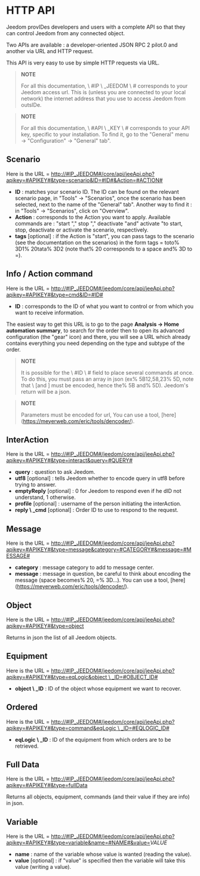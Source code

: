 # HTTP API

Jeedom provIDes developers and users with a complete API so that they can control Jeedom from any connected object.

Two APIs are available : a developer-oriented JSON RPC 2 pilot.0 and another via URL and HTTP request.

This API is very easy to use by simple HTTP requests via URL.

> **NOTE**
>
> For all this documentation, \ #IP \ _JEEDOM \ # corresponds to your Jeedom access url. This is (unless you are connected to your local network) the internet address that you use to access Jeedom from outsIDe.

> **NOTE**
>
> For all this documentation, \ #API \ _KEY \ # corresponds to your API key, specific to your installation. To find it, go to the "General" menu → "Configuration" → "General" tab".

## Scenario

Here is the URL = [http://\#IP\_JEEDOM\#/core/api/jeeApi.php?apikey=\#APIKEY\#&type=scenario&ID=\#ID\#&Action=\#ACTION\#](http://#IP_JEEDOM#/core/api/jeeApi.php?apikey=#APIKEY#&type=scenario&ID=#ID#&Action=#ACTION#)

- **ID** : matches your scenario ID. The ID can be found on the relevant scenario page, in "Tools" → "Scenarios", once the scenario has been selected, next to the name of the "General" tab". Another way to find it : in "Tools" → "Scenarios", click on "Overview".
- **Action** : corresponds to the Action you want to apply. Available commands are : "start "," stop "," deactivate "and" activate "to start, stop, deactivate or activate the scenario, respectively.
- **tags** \[optional\] : if the Action is &quot;start&quot;, you can pass tags to the scenario (see the documentation on the scenarios) in the form tags = toto% 3D1% 20tata% 3D2 (note that% 20 corresponds to a space and% 3D to =).

##  Info / Action command

Here is the URL = [http://\#IP\_JEEDOM\#/jeedom/core/api/jeeApi.php?apikey=\#APIKEY\#&type=cmd&ID=\#ID\#](http://#IP_JEEDOM#/jeedom/core/api/jeeApi.php?apikey=#APIKEY#&type=cmd&ID=#ID#)

- **ID** : corresponds to the ID of what you want to control or from which you want to receive information.

The easiest way to get this URL is to go to the page **Analysis → Home automation summary**, to search for the order then to open its advanced configuration (the "gear" icon) and there, you will see a URL which already contains everything you need depending on the type and subtype of the order.

> **NOTE**
>
> It is possible for the \ #ID \ # field to place several commands at once. To do this, you must pass an array in json (ex% 5B12,58,23% 5D, note that \ [and \] must be encoded, hence the% 5B and% 5D). Jeedom&#39;s return will be a json.

> **NOTE**
>
> Parameters must be encoded for url, You can use a tool, [here] (https://meyerweb.com/eric/tools/dencoder/).

## InterAction

Here is the URL = [http://\#IP\_JEEDOM\#/jeedom/core/api/jeeApi.php?apikey=\#APIKEY\#&type=interact&query=\#QUERY\#](http://#IP_JEEDOM#/jeedom/core/api/jeeApi.php?apikey=#APIKEY#&type=interact&query=#QUERY#)

- **query** : question to ask Jeedom.
- **utf8** \[optional\] : tells Jeedom whether to encode query in utf8 before trying to answer.
- **emptyReply** \[optional\] : 0 for Jeedom to respond even if he dID not understand, 1 otherwise.
- **profile** \[optional\] : username of the person initiating the interAction.
- **reply \ _cmd** \[optional\] : Order ID to use to respond to the request.

## Message

Here is the URL = [http://\#IP\_JEEDOM\#/jeedom/core/api/jeeApi.php?apikey=\#APIKEY\#&type=message&category=\#CATEGORY\#&message=\#MESSAGE\#](http://#IP_JEEDOM#/jeedom/core/api/jeeApi.php?apikey=#APIKEY#&type=message&category=#CATEGORY#&message=#MESSAGE#)

- **category** : message category to add to message center.
- **message** : message in question, be careful to think about encoding the message (space becomes% 20, =% 3D…). You can use a tool, [here] (https://meyerweb.com/eric/tools/dencoder/).

## Object

Here is the URL = [http://\#IP\_JEEDOM\#/jeedom/core/api/jeeApi.php?apikey=\#APIKEY\#&type=object](http://#IP_JEEDOM#/jeedom/core/api/jeeApi.php?apikey=#APIKEY#&type=object)

Returns in json the list of all Jeedom objects.

## Equipment

Here is the URL = [http://\#IP\_JEEDOM\#/jeedom/core/api/jeeApi.php?apikey=\#APIKEY\#&type=eqLogic&object \ _ID=\#OBJECT\_ID\#](http://#IP_JEEDOM#/jeedom/core/api/jeeApi.php?apikey=#APIKEY#&type=eqLogic&object_ID=#OBJECT_ID#)

- **object \ _ID** : ID of the object whose equipment we want to recover.

## Ordered

Here is the URL = [http://\#IP\_JEEDOM\#/jeedom/core/api/jeeApi.php?apikey=\#APIKEY\#&type=command&eqLogic \ _ID=\#EQLOGIC\_ID\#](http://#IP_JEEDOM#/jeedom/core/api/jeeApi.php?apikey=#APIKEY#&type=command&eqLogic_ID=#EQLOGIC_ID#)

- **eqLogic \ _ID** : ID of the equipment from which orders are to be retrieved.

## Full Data

Here is the URL = [http://\#IP\_JEEDOM\#/jeedom/core/api/jeeApi.php?apikey=\#APIKEY\#&type=fullData](http://#IP_JEEDOM#/jeedom/core/api/jeeApi.php?apikey=#APIKEY#&type=fullData)

Returns all objects, equipment, commands (and their value if they are info) in json.

## Variable

Here is the URL = [http://\#IP\_JEEDOM\#/jeedom/core/api/jeeApi.php?apikey=\#APIKEY\#&type=variable&name=\#NAME\#&value=](http://#IP_JEEDOM#/jeedom/core/api/jeeApi.php?apikey=#APIKEY#&type=variable&name=#NAME#&value=)*VALUE*

- **name** : name of the variable whose value is wanted (reading the value).
- **value** \[optional\] : if &quot;value&quot; is specified then the variable will take this value (writing a value).
